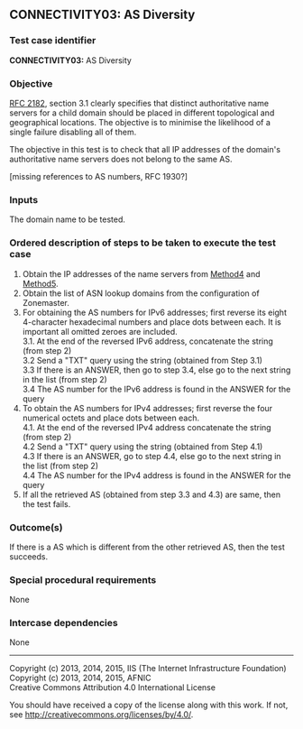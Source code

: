 ## CONNECTIVITY03: AS Diversity

### Test case identifier

**CONNECTIVITY03:** AS Diversity

### Objective

[RFC 2182](https://tools.ietf.org/html/rfc2182), section 3.1
clearly specifies that distinct authoritative name servers for a child
domain should be placed in different topological and geographical locations.
The objective is to minimise the likelihood of a single failure disabling
all of them. 

The objective in this test is to check that all IP addresses of the domain's
authoritative name servers does not belong to the same AS.

[missing references to AS numbers, RFC 1930?]

### Inputs

The domain name to be tested.

### Ordered description of steps to be taken to execute the test case

1. Obtain the IP addresses of the name servers from [Method4](../Methods.md)
   and [Method5](../Methods.md).
2. Obtain the list of ASN lookup domains from the configuration of Zonemaster.
3. For obtaining the AS numbers for IPv6 addresses; first reverse its eight
4-character hexadecimal numbers and place dots between each. It is important 
all omitted zeroes are included.  
3.1. At the end of the reversed IPv6 address, concatenate the string (from
step 2)  
3.2 Send a "TXT" query using the string (obtained from Step 3.1)  
3.3 If there is an ANSWER, then go to step 3.4, else go to the next string
in the list (from step 2)  
3.4 The AS number for the IPv6 address is found in the ANSWER for the query 
4. To obtain the AS numbers for IPv4 addresses; first reverse the four numerical
octets and place dots between each.  
4.1. At the end of the reversed IPv4 address concatenate the string (from step 2)  
4.2 Send a "TXT" query using the string (obtained from Step 4.1)  
4.3 If there is an ANSWER, go to step 4.4, else go to the next string
in the list (from step 2)  
4.4 The AS number for the IPv4 address is found in the ANSWER for the query 
5. If all the retrieved AS (obtained from step 3.3 and 4.3) are same, then the test
   fails.

### Outcome(s)

If there is a AS which is different from the other retrieved AS, then the
test succeeds.

### Special procedural requirements

None

### Intercase dependencies

None

-------

Copyright (c) 2013, 2014, 2015, IIS (The Internet Infrastructure Foundation)  
Copyright (c) 2013, 2014, 2015, AFNIC  
Creative Commons Attribution 4.0 International License

You should have received a copy of the license along with this
work.  If not, see <http://creativecommons.org/licenses/by/4.0/>.
